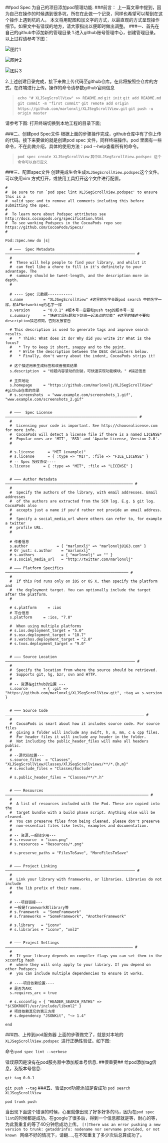 ##pod Spec 为自己的项目添加pod管理功能.
###前言：
  上一篇文章中提到，因为自己在操作的时候遇到很多坑，所在在此做一个记录，同样也希望可以帮到在这个操作上遇到坑的人。
  本文将用配图和加文字的方式，以最直观的方式呈现操作细节。如果文中有错误的地方，请大家指出以便即时做出调整。
###一、首先在自己的github中添加新的管理目录
1.进入github账号管理中心，创建管理目录。
  以上过程请参考下图：
  
  ![图片1](https://github.com/marlonxlj/pictures/blob/master/1.png)
  
  ![图片2](https://github.com/marlonxlj/pictures/blob/master/2.png)
  
  ![图片3](https://github.com/marlonxlj/pictures/blob/master/3.png)
  
2.上述创建目录完成，接下来做上传代码至github仓库。在此将按照空仓库的方式，在终端进行上传。操作的命令请参数github官网信息

> ``echo "# XLJSegScrollView" >> README.md``
> ``git init``
> ``git add README.md``
> ``git commit -m "first commit"``
> ``git remote add origin https://github.com/marlonxlj/XLJSegScrollView.git``
> ``git push -u origin master``

请参考下图:
打开终端切换到本地工程的目录下面;


###二、创建pod Spec文件
根据上面的步骤操作完成，github仓库中有了你上传的代码。接下来要做的就是创建pod spec 文件，同样终端操作。pod 里面有一些命令，不在此做介绍，具体的使用方法：pod --help查看所有的命令。
>`` pod spec create XLJSegScrollView ``
>``其中XLJSegScrollView.podspec 这个命令可以自行定义``

###三、配置spec文件
创建完成生会生成``XLJSegScrollView.podspec``这个文件。
可以使用vim 方式打开，或使用工具打开这个文件进行配置。

    #
    #  Be sure to run `pod spec lint XLJSegScrollView.podspec' to ensure this is a
    #  valid spec and to remove all comments including this before submitting the spec.
    #
    #  To learn more about Podspec attributes see http://docs.cocoapods.org/specification.html
    #  To see working Podspecs in the CocoaPods repo see https://github.com/CocoaPods/Specs/
    #
    
    Pod::Spec.new do |s|
    
      # ―――  Spec Metadata  ―――――――――――――――――――――――――――――――――――――――――――――――――――――――――― #
      #
      #  These will help people to find your library, and whilst it
      #  can feel like a chore to fill in it's definitely to your advantage. The
      #  summary should be tweet-length, and the description more in depth.
      #
    
      # ---- Spec 元数据-----------
      s.name         = "XLJSegScrollView" #这里的名字会跟pod search 中的名字一样，和AFNetworking的名字一样
      s.version      = "0.0.1" #版本号一定要和push tag的版本号一至
      s.summary      = "快速实现标题和下划线一起滚动的功能" #这里的描述不要和description描述相同，否则发报警告
    
      # This description is used to generate tags and improve search results.
      #   * Think: What does it do? Why did you write it? What is the focus?
      #   * Try to keep it short, snappy and to the point.
      #   * Write the description between the DESC delimiters below.
      #   * Finally, don't worry about the indent, CocoaPods strips it!
    
      # 这个描述用来生成标签和改善搜索结果
      s.description  = "标题内容滚动的封装，可快速实现功能模块。" #描述信息
    
      # 主页地址
      s.homepage     = "https://github.com/marlonxlj/XLJSegScrollView" #github仓库的目录
      # s.screenshots  = "www.example.com/screenshots_1.gif", "www.example.com/screenshots_2.gif"
    
    
      # ―――  Spec License  ――――――――――――――――――――――――――――――――――――――――――――――――――――――――――― #
      #
      #  Licensing your code is important. See http://choosealicense.com for more info.
      #  CocoaPods will detect a license file if there is a named LICENSE*
      #  Popular ones are 'MIT', 'BSD' and 'Apache License, Version 2.0'.
      #
    
      # s.license      = "MIT (example)"
      # s.license      = { :type => "MIT", :file => "FILE_LICENSE" }
      # -- Spec 授权协议----
      s.license      = { :type => "MIT", :file => "LICENSE" }
    
    
      # ――― Author Metadata  ――――――――――――――――――――――――――――――――――――――――――――――――――――――――― #
      #
      #  Specify the authors of the library, with email addresses. Email addresses
      #  of the authors are extracted from the SCM log. E.g. $ git log. CocoaPods also
      #  accepts just a name if you'd rather not provide an email address.
      #
      #  Specify a social_media_url where others can refer to, for example a twitter
      #  profile URL.
      #
    
      # 作者信息
      s.author             = { "marlonxlj" => "marlonxlj@163.com" }
      # Or just: s.author    = "marlonxlj"
      # s.authors            = { "marlonxlj" => "" }
      # s.social_media_url   = "http://twitter.com/marlonxlj"
    
      # ――― Platform Specifics ――――――――――――――――――――――――――――――――――――――――――――――――――――――― #
      #
      #  If this Pod runs only on iOS or OS X, then specify the platform and
      #  the deployment target. You can optionally include the target after the platform.
      #
    
      # s.platform     = :ios
      # 平台信息
      s.platform     = :ios, "7.0"
    
      #  When using multiple platforms
      # s.ios.deployment_target = "5.0"
      # s.osx.deployment_target = "10.7"
      # s.watchos.deployment_target = "2.0"
      # s.tvos.deployment_target = "9.0"
    
    
      # ――― Source Location ―――――――――――――――――――――――――――――――――――――――――――――――――――――――――― #
      #
      #  Specify the location from where the source should be retrieved.
      #  Supports git, hg, bzr, svn and HTTP.
      #
      # -- 资源在github的位置 ---
      s.source       = { :git => "https://github.com/marlonxlj/XLJSegScrollView.git", :tag => s.version }
    
    
      # ――― Source Code ―――――――――――――――――――――――――――――――――――――――――――――――――――――――――――――― #
      #
      #  CocoaPods is smart about how it includes source code. For source files
      #  giving a folder will include any swift, h, m, mm, c & cpp files.
      #  For header files it will include any header in the folder.
      #  Not including the public_header_files will make all headers public.
      #
      # --源代码位置---
      s.source_files  = "Classes", "XLJSegScrollView/Classes/XlJSegScrollviews/**/*.{h,m}"
      # s.exclude_files = "Classes/Exclude"
    
      # s.public_header_files = "Classes/**/*.h"
    
    
      # ――― Resources ―――――――――――――――――――――――――――――――――――――――――――――――――――――――――――――――― #
      #
      #  A list of resources included with the Pod. These are copied into the
      #  target bundle with a build phase script. Anything else will be cleaned.
      #  You can preserve files from being cleaned, please don't preserve
      #  non-essential files like tests, examples and documentation.
      #
      # -- 资源,一般较少用---
      # s.resource  = "icon.png"
      # s.resources = "Resources/*.png"
    
      # s.preserve_paths = "FilesToSave", "MoreFilesToSave"
    
    
      # ――― Project Linking ―――――――――――――――――――――――――――――――――――――――――――――――――――――――――― #
      #
      #  Link your library with frameworks, or libraries. Libraries do not include
      #  the lib prefix of their name.
      #
    
      # ---项目链接---
      # 一般是framework和library等
      # s.framework  = "SomeFramework"
      # s.frameworks = "SomeFramework", "AnotherFramework"
    
      # s.library   = "iconv"
      # s.libraries = "iconv", "xml2"
    
    
      # ――― Project Settings ――――――――――――――――――――――――――――――――――――――――――――――――――――――――― #
      #
      #  If your library depends on compiler flags you can set them in the xcconfig hash
      #  where they will only apply to your library. If you depend on other Podspecs
      #  you can include multiple dependencies to ensure it works.
    
      # ----项目依赖设置----
      # 是否为ARC
      s.requires_arc = true
    
      # s.xcconfig = { "HEADER_SEARCH_PATHS" => "$(SDKROOT)/usr/include/libxml2" }
      # 项目依赖其它的第三方库
      # s.dependency "JSONKit", "~> 1.4"
    
    end


###四、上传到pod服务器
上面的步骤做完了，就是对本地的`XLJSegScrollView.podspec `进行正确性验证。如下图:

命令:`pod spec lint --verbose`

错误原因是没有在pod服务器中添加版本号信息.
##很重要##
给pod添加tag信息，及版本号信息:

`git tag 0.0.1`

`git push --tag`
###五、验证pod功能添加是否成功
`pod search XLJSegScrollView`

`pod trunk push`

当出现下面这个错误的时候，心里就像出现了好多好多的马，因为在`pod spec lint`的时候都是成功。在google了很多后，得到一个信息那就是等，耐心的等，为此我重复的等了40分钟后成功上传。
`[!]There was an error pushing a new version to trunk: getaddrinfo: nodename nor servname provided, or not known
`
网络不好的情况下，请翻....,在不知重复了多少次后总算成功了。
